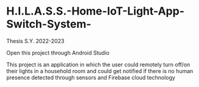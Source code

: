 # H.I.L.A.S.S.-Home-IoT-Light-App-Switch-System-
Thesis S.Y. 2022-2023

Open this project through Android Studio

This project is an application in which the user could remotely turn off/on their lights in a household room and could get notified if there 
is no human presence detected through sensors and Firebase cloud technology
